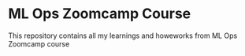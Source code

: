# ML Ops Zoomcamp Course

This repository contains all my learnings and howeworks from ML Ops Zoomcamp course
